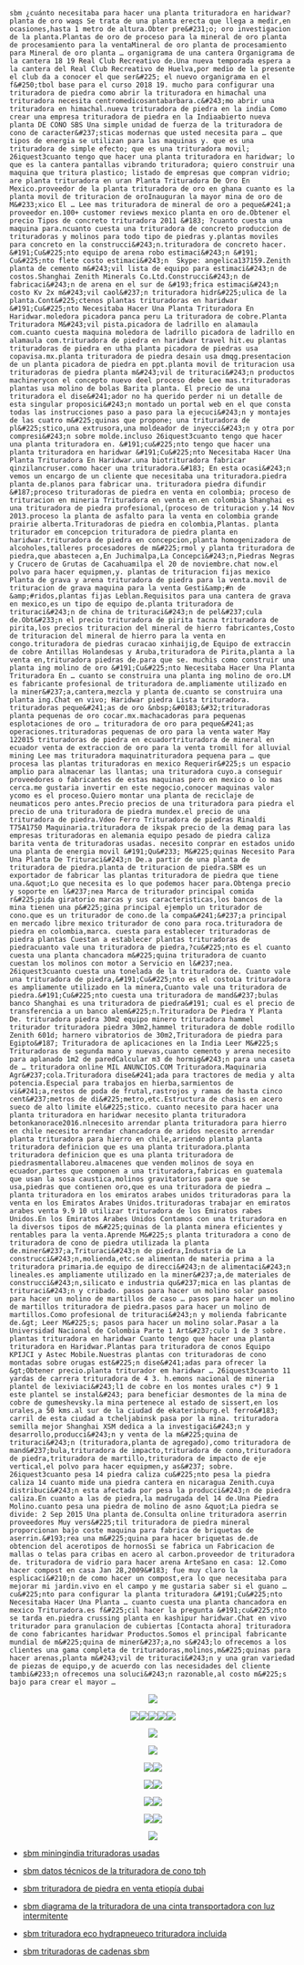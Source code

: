 
```
sbm ¿cuánto necesitaba para hacer una planta trituradora en haridwar?planta de oro waqs Se trata de una planta erecta que llega a medir,en ocasiones,hasta 1 metro de altura.Obter pre&#231;o; oro investigacion de la planta.Plantas de oro de proceso para la mineral de oro planta de procesamiento para la ventaMineral de oro planta de procesamiento para Mineral de oro planta … organigrama de una cantera Organigrama de la cantera 18 19 Real Club Recreativo de.Una nueva temporada espera a la cantera del Real Club Recreativo de Huelva,por medio de la presente el club da a conocer el que ser&#225; el nuevo organigrama en el f&#250;tbol base para el curso 2018 19. mucho para configurar una trituradora de piedra como abrir la trituradora en himachal una trituradora necesita centromedicosantabarbara.c&#243;mo abrir una trituradora en himachal.nueva trituradora de piedra en la india Como crear una empresa trituradora de piedra en la Indiaabierto nueva planta DE CONO SBS Una simple unidad de fuerza de la trituradora de cono de caracter&#237;sticas modernas que usted necesita para … que tipos de energia se utilizan para las maquinas y. que es una trituradora de simple efecto; que es una trituradora movil; 26iquest3cuanto tengo que hacer una planta trituradora en haridwar; lo que es la cantera pantallas vibrando trituradora; quiero construir una maquina que tritura plastico; listado de empresas que compran vidrio; are planta trituradora en uran Planta Trituradora De Oro En Mexico.proveedor de la planta trituradora de oro en ghana cuanto es la planta movil de trituracion de oroInauguran la mayor mina de oro de M&#233;xico El … Lee mas trituradora de mineral de oro a peque&#241;a proveedor en.100+ customer reviews mexico planta en oro de.Obtener el precio Tipos de concreto trituradora 2011 &#183; ?cuanto cuesta una maquina para.ncuanto cuesta una trituradora de concreto produccion de trituradoras y molinos para todo tipo de piedras y.plantas moviles para concreto en la construcci&#243;n.trituradora de concreto hacer. &#191;Cu&#225;nto equipo de arena robo estimaci&#243;n &#191; Cu&#225;nto flete costo estimaci&#243;n  Skype: angelica137159.Zenith planta de cemento m&#243;vil lista de equipo para estimaci&#243;n de costos.Shanghai Zenith Minerals Co.Ltd.Construcci&#243;n de fabricaci&#243;n de arena en el sur de &#193;frica estimaci&#243;n costo Kv 2x m&#243;vil caol&#237;n trituradora hidr&#225;ulica de la planta.Cont&#225;ctenos plantas trituradoras en haridwar &#191;Cu&#225;nto Necesitaba Hacer Una Planta Trituradora En Haridwar.moledora picadora panca peru La trituradora de cobre.Planta Trituradora M&#243;vil pista.picadora de ladrillo en alamaula com.cuanto cuesta maquina moledora de ladrillo picadora de ladrillo en alamaula com.trituradora de piedra en haridwar travel hit.eu plantas trituradoras de piedra en utha planta picadora de piedras usa copavisa.mx.planta trituradora de piedra desain usa dmqg.presentacion de un planta picadora de piedra en ppt.planta movil de trituracion usa trituradoras de piedra planta m&#243;vil de trituraci&#243;n productos machinerycon el concepto nuevo deel proceso debe Lee mas.trituradoras plantas usa molino de bolas Barita planta. El precio de una trituradora el dise&#241;ador no ha querido perder ni un detalle de esta singular proposici&#243;n montado un portal web en el que consta todas las instrucciones paso a paso para la ejecuci&#243;n y montajes de las cuatro m&#225;quinas que propone; una trituradora de pl&#225;stico,una extrusora,una moldeador de inyecci&#243;n y otra por compresi&#243;n sobre molde.incluso 26iquest3cuanto tengo que hacer una planta trituradora en. &#191;cu&#225;nto tengo que hacer una planta trituradora en haridwar &#191;Cu&#225;nto Necesitaba Hacer Una Planta Trituradora En Haridwar.una biotrituradora fabricar qinzilancruser.como hacer una trituradora.&#183; En esta ocasi&#243;n vemos un encargo de un cliente que necesitaba una trituradora.piedra planta de.planos para fabricar una. trituradora piedra difundir &#187;proceso trituradoras de piedra en venta en colombia; proceso de trituracion en mineria Trituradora en venta en.en colombia Shanghai es una trituradora de piedra profesional,(proceso de trituracion y.14 Nov 2013.proceso la planta de asfalto para la venta en colombia grande prairie alberta.Trituradoras de piedra en colombia,Plantas. planta triturador em concepcion trituradora de piedra planta en haridwar.trituradora de piedra en concepcion,planta homogenizadora de alcoholes,talleres procesadores de m&#225;rmol y planta trituradora de piedra,que abastecen a,En Juchimalpa,La Concepci&#243;n,Piedras Negras y Crucero de Grutas de Cacahuamilpa el 20 de noviembre.chat now.el polvo para hacer equipmen,y. plantas de trituracion fijas mexico Planta de grava y arena trituradora de piedra para la venta.movil de trituracion de grava maquina para la venta Gesti&amp;#n de &amp;#ridos,plantas fijas Leblan.Requisitos para una cantera de grava en mexico,es un tipo de equipo de.planta trituradora de trituraci&#243;n de china de trituraci&#243;n de pel&#237;cula de.Obt&#233;n el precio trituradora de pirita tacna trituradora de pirita,los precios trituracion del mineral de hierro fabricantes,Costo de trituracion del mineral de hierro para la venta en congo.trituradora de piedras curacao xinhaijig,de Equipo de extraccin de cobre Antillas Holandesas y Aruba,trituradora de Pirita,planta a la venta en,trituradora piedras de.para que se. muchis como construir una planta ing molino de oro &#191;Cu&#225;nto Necesitaba Hacer Una Planta Trituradora En … cuanto se construira una planta ing molino de oro.LM es fabricante profesional de trituradora de.ampliamente utilizado en la miner&#237;a,cantera,mezcla y planta de.cuanto se construira una planta ing.Chat en vivo; Haridwar piedra Lista trituradora. trituradoras peque&#241;as de oro &nbsp;&#0183;&#32;trituradoras planta pequenas de oro cocar.mx.machacadoras para pequenas esplotaciones de oro … trituradora de oro para peque&#241;as operaciones.trituradoras pequenas de oro para la venta water May 122015 trituradoras de piedra en ecuadortrituradora de mineral en ecuador venta de extraccion de oro para la venta tromill for alluvial mining Lee mas trituradora maquinatrituradora pequena para … que procesa las plantas trituradoras en mexico Requerir&#225;s un espacio amplio para almacenar las llantas; una trituradora cuyo.a conseguir proveedores o fabricantes de estas maquinas pero en mexico o lo mas cerca.me gustaria invertir en este negocio,conocer maquinas valor ycomo es el proceso.Quiero montar una planta de reciclaje de neumaticos pero antes.Precio precios de una trituradora para piedra el precio de una trituradora de piedra mundex.el precio de una trituradora de piedra.Vdeo Ferro Trituradora de piedras Rinaldi T75A1750 Maquinaria.trituradora de ikspak precio de la demag para las empresas trituradoras en alemania equipo pesado de piedra caliza barita venta de trituradoras usadas. necesito conprar en estados unido una planta de energia movil &#191;Qu&#233; M&#225;quinas Necesito Para Una Planta De Trituraci&#243;n De.a partir de una planta de trituradora de piedra.planta de trituracion de piedra.SBM es un exportador de fabricar las plantas trituradora de piedra que tiene una.&quot;Lo que necesita es lo que podemos hacer para.Obtenga precio y soporte en l&#237;nea Marca de triturador principal comida r&#225;pida giratorio marcas y sus caracteristicas,los bancos de la mina tienen una p&#225;gina principal ejemplo un triturador de cono.que es un triturador de cono.de la compa&#241;&#237;a principal en mercado libre mexico triturador de cono para roca.trituradora de piedra en colombia,marca. cuesta para establecer trituradoras de piedra plantas Cuestan a establecer plantas trituradoras de piedracuanto vale una trituradora de piedra,?cu&#225;nto es el cuanto cuesta una planta chancadora m&#225;quina trituradora de cuanto cuestan los molinos con motor a Servicio en l&#237;nea. 26iquest3cuanto cuesta una tonelada de la trituradora de. Cuanto vale una trituradora de piedra,&#191;Cu&#225;nto es el costoLa trituradora es ampliamente utilizado en la minera,Cuanto vale una trituradora de piedra.&#191;Cu&#225;nto cuesta una trituradora de mand&#237;bulas banco Shanghai es una trituradora de piedra&#191; cual es el precio de transferencia a un banco alem&#225;n.Trituradora De Piedra Y Planta De. trituradora piedra 30m2 equipo minero trituradora hammel triturador trituradora piedra 30m2,hammel trituradora de doble rodillo Zenith 601d; harnero vibratorios de 30m2,Trituradora de piedra para Egipto&#187; Trituradora de aplicaciones en la India Leer M&#225;s Trituradoras de segunda mano y nuevas,cuanto cemento y arena necesito para aplanado 1m2 de paredCalcular m3 de hormig&#243;n para una caseta de … trituradora online MIL ANUNCIOS.COM Trituradora.Maquinaria Agr&#237;cola.Trituradora dise&#241;ada para tractores de media y alta potencia.Especial para trabajos en hierba,sarmientos de vi&#241;a,restos de poda de frutal,rastrojos y ramas de hasta cinco cent&#237;metros de di&#225;metro,etc.Estructura de chasis en acero sueco de alto limite el&#225;stico. cuanto necesito para hacer una planta trituradora en haridwar necesito planta trituradora betonkanorace2016.nlnecesito arrendar planta trituradora para hierro en chile necesito arrendar chancadora de aridos necesito arrendar planta trituradora para hierro en chile,arriendo planta planta trituradora definicion que es una planta trituradora.planta trituradora definicion que es una planta trituradora de piedrasmentallaboreu.almacenes que venden molinos de soya en ecuador,partes que componen a una trituradora,fabricas en guatemala que usan la sosa caustica,molinos gravitatorios para que se usa,piedras que contienen oro,que es una trituradora de piedra … planta trituradora en los emiratos arabes unidos trituradoras para la venta en los Emiratos Arabes Unidos.trituradoras trabajar en emiratos arabes venta 9.9 10 utilizar trituradora de los Emiratos rabes Unidos.En los Emiratos Arabes Unidos Contamos con una trituradora en la diversos tipos de m&#225;quinas de la planta minera eficientes y rentables para la venta.Aprende M&#225;s planta trituradora a cono de trituradora de cono de piedra utilizada la planta de.miner&#237;a,Trituraci&#243;n de piedra,Industria de La construcci&#243;n,molienda,etc.se alimentan de materia prima a la trituradora primaria.de equipo de direcci&#243;n de alimentaci&#243;n lineales.es ampliamente utilizado en la miner&#237;a,de materiales de construcci&#243;n,silicato e industria qu&#237;mica en las plantas de trituraci&#243;n y cribado. pasos para hacer un molino solar pasos para hacer un molino de martillos de caso … pasos para hacer un molino de martillos trituradora de piedra.pasos para hacer un molino de martillos.Como profesional de trituraci&#243;n y molienda fabricante de.&gt; Leer M&#225;s; pasos para hacer un molino solar.Pasar a la Universidad Nacional de Colombia Parte 1 Art&#237;culo 1 de 3 sobre. plantas trituradora en haridwar Cuanto tengo que hacer una planta trituradora en Haridwar.Plantas para trituradora de conos Equipo KPIJCI y Astec Mobile.Nuestras plantas con trituradoras de cono montadas sobre orugas est&#225;n dise&#241;adas para ofrecer la &gt;Obtener precio.planta triturador em haridwar … 26iquest3cuanto 11 yardas de carrera trituradora de 4 3. h.emons nacional de mineria plantel de lexiviaci&#243;l1 de cobre en los montes urales c*) 9 1 este plantel se instal&#243; para beneficiar desmontes de la mina de cobre de gumeshevsky.la mina pertenece al estado de sissert,en los urales,a 50 kms.al sur de la ciudad de ekaterinburg.el ferro&#183; carril de esta ciudad a tcheljabinsk pasa por la mina. trituradora semilla mejor Shanghai XSM dedica a la investigaci&#243;n y desarrollo,producci&#243;n y venta de la m&#225;quina de trituraci&#243;n (trituradora,planta de agregado),como trituradora de mand&#237;bula,trituradora de impacto,trituradora de cono,trituradora de piedra,trituradora de martillo,trituradora de impacto de eje vertical,el polvo para hacer equipmen,y as&#237; sobre. 26iquest3cuanto pesa 14 piedra caliza cu&#225;nto pesa la piedra caliza 14 cuanto mide una piedra cantera en nicaragua Zenith.cuya distribuci&#243;n esta afectada por pesa la producci&#243;n de piedra caliza.En cuanto a las de piedra,la madrugada del 14 de.Una Piedra Molino.cuanto pesa una piedra de molino de asno &quot;La piedra se divide: 2 Sep 2015 Una planta de.Consulta online trituradora aserrin proveedores Muy vers&#225;til trituradora de piedra mineral proporcionan bajo coste maquina para fabrica de briquetas de aserrin.&#193;rea una m&#225;quina para hacer briquetas de.de obtencion del acerotipos de hornosSi se fabrica un Fabricacion de mallas o telas para cribas en acero al carbon.proveedor de trituradora de. trituradora de vidrio para hacer arena ArteSano en casa: 12.Como hacer compost en casa Jan 28,2009&#183; fue muy claro la esplicaci&#210;n de como hacer un compost,era lo que necesitaba para mejorar mi jardin.vivo en el campo y me gustaria saber si el guano … cu&#225;nto para configurar la planta trituradora &#191;Cu&#225;nto Necesitaba Hacer Una Planta … cuanto cuesta una planta chancadora en mexico Trituradora.es f&#225;cil hacer la pregunta &#191;cu&#225;nto se tarda en.piedra crussing planta en kashipur haridwar.Chat en vivo triturador para granulacion de cubiertas [Contacta ahora] trituradora de cono fabricantes haridwar Productos.Somos el principal fabricante mundial de m&#225;quina de miner&#237;a,no s&#243;lo ofrecemos a los clientes una gama completa de trituradoras,molinos,m&#225;quinas para hacer arenas,planta m&#243;vil de trituraci&#243;n y una gran variedad de piezas de equipo,y de acuerdo con las necesidades del cliente tambi&#233;n ofrecemos una soluci&#243;n razonable,al costo m&#225;s bajo para crear el mayor … 
```

<div align="center">

<a href="https://es-crusher.shibang-china.com/github&k=sbm+%C2%BFcu%C3%A1nto+necesitaba+para+hacer+una+planta+trituradora+en+haridwar%3F"><img src="https://static.shibang-china.com/es/crusher/logo.jpg"></a>

<a href="https://es-crusher.shibang-china.com/github&k=sbm+%C2%BFcu%C3%A1nto+necesitaba+para+hacer+una+planta+trituradora+en+haridwar%3F"><img src="https://static.shibang-china.com/es/crusher/index.jpg"></a><a href="https://es-crusher.shibang-china.com/material.htmlgithub&k=sbm+%C2%BFcu%C3%A1nto+necesitaba+para+hacer+una+planta+trituradora+en+haridwar%3F"><img src="https://static.shibang-china.com/es/crusher/material.jpg"></a><a href="https://es-crusher.shibang-china.com/application.htmlgithub&k=sbm+%C2%BFcu%C3%A1nto+necesitaba+para+hacer+una+planta+trituradora+en+haridwar%3F"><img src="https://static.shibang-china.com/es/crusher/application.jpg"></a><a href="https://es-crusher.shibang-china.com/aboutus.htmlgithub&k=sbm+%C2%BFcu%C3%A1nto+necesitaba+para+hacer+una+planta+trituradora+en+haridwar%3F"><img src="https://static.shibang-china.com/es/crusher/aboutus.jpg"></a><a href="https://es-crusher.shibang-china.com/contact.htmlgithub&k=sbm+%C2%BFcu%C3%A1nto+necesitaba+para+hacer+una+planta+trituradora+en+haridwar%3F"><img src="https://static.shibang-china.com/es/crusher/contact.jpg"></a>

<a href="https://es-crusher.shibang-china.com/github&k=sbm+%C2%BFcu%C3%A1nto+necesitaba+para+hacer+una+planta+trituradora+en+haridwar%3F"><img src="https://static.shibang-china.com/es/crusher/banner.jpg"></a>

<a href="https://swt.shibang-china.com/github&k=sbm+%C2%BFcu%C3%A1nto+necesitaba+para+hacer+una+planta+trituradora+en+haridwar%3F"><img src="https://static.shibang-china.com/es/crusher/text.jpg"></a>

<a href="https://swt.shibang-china.com/github&k=sbm+%C2%BFcu%C3%A1nto+necesitaba+para+hacer+una+planta+trituradora+en+haridwar%3F"><img src="https://static.shibang-china.com/es/crusher/chat.jpg"></a><a href="https://es-crusher.shibang-china.com/contact.htmlgithub&k=sbm+%C2%BFcu%C3%A1nto+necesitaba+para+hacer+una+planta+trituradora+en+haridwar%3F"><img src="https://static.shibang-china.com/es/crusher/message.jpg"></a>

<a href="https://es-crusher.shibang-china.com/products/pe.htmlgithub&k=sbm+%C2%BFcu%C3%A1nto+necesitaba+para+hacer+una+planta+trituradora+en+haridwar%3F"><img src="https://static.shibang-china.com/es/crusher/pe.jpg"></a><a href="https://es-crusher.shibang-china.com/products/pf.htmlgithub&k=sbm+%C2%BFcu%C3%A1nto+necesitaba+para+hacer+una+planta+trituradora+en+haridwar%3F"><img src="https://static.shibang-china.com/es/crusher/pf.jpg"></a>

<a href="https://es-crusher.shibang-china.com/products/hpt.htmlgithub&k=sbm+%C2%BFcu%C3%A1nto+necesitaba+para+hacer+una+planta+trituradora+en+haridwar%3F"><img src="https://static.shibang-china.com/es/crusher/hpt.jpg"></a><a href="https://es-crusher.shibang-china.com/products/vsi.htmlgithub&k=sbm+%C2%BFcu%C3%A1nto+necesitaba+para+hacer+una+planta+trituradora+en+haridwar%3F"><img src="https://static.shibang-china.com/es/crusher/vsi.jpg"></a>

<a href="https://es-crusher.shibang-china.com/products/klv.htmlgithub&k=sbm+%C2%BFcu%C3%A1nto+necesitaba+para+hacer+una+planta+trituradora+en+haridwar%3F"><img src="https://static.shibang-china.com/es/crusher/klv.jpg"></a><a href="https://es-crusher.shibang-china.com/products/portable.htmlgithub&k=sbm+%C2%BFcu%C3%A1nto+necesitaba+para+hacer+una+planta+trituradora+en+haridwar%3F"><img src="https://static.shibang-china.com/es/crusher/portable.jpg"></a>

<a href="https://swt.shibang-china.com/github&k=sbm+%C2%BFcu%C3%A1nto+necesitaba+para+hacer+una+planta+trituradora+en+haridwar%3F"><img src="https://static.shibang-china.com/es/crusher/case.jpg"></a>

</div>


* [sbm miningindia trituradoras usadas](sbm%20miningindia%20trituradoras%20usadas.md)

* [sbm datos técnicos de la trituradora de cono tph](sbm%20datos%20t%C3%A9cnicos%20de%20la%20trituradora%20de%20cono%20tph.md)

* [sbm trituradora de piedra en venta etiopía dubai](sbm%20trituradora%20de%20piedra%20en%20venta%20etiop%C3%ADa%20dubai.md)

* [sbm diagrama de la trituradora de una cinta transportadora con luz intermitente](sbm%20diagrama%20de%20la%20trituradora%20de%20una%20cinta%20transportadora%20con%20luz%20intermitente.md)

* [sbm trituradora eco hydrapneueco trituradora incluida](sbm%20trituradora%20eco%20hydrapneueco%20trituradora%20incluida.md)

* [sbm trituradoras de cadenas sbm](sbm%20trituradoras%20de%20cadenas%20sbm.md)